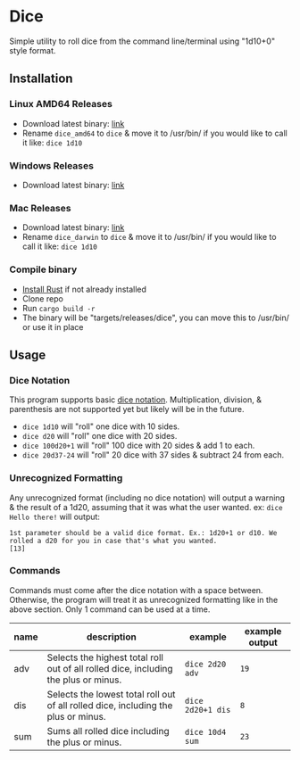 # Dice
Simple utility to roll dice from the command line/terminal using "1d10+0" style format.

## Installation
### Linux AMD64 Releases
  - Download latest binary: [link](https://github.com/satetheus/dice/releases/latest/download/dice_amd64)
  - Rename `dice_amd64` to `dice` & move it to /usr/bin/ if you would like to call it like: `dice 1d10`

### Windows Releases
  - Download latest binary: [link](https://github.com/satetheus/dice/releases/latest/download/dice.exe)

### Mac Releases
  - Download latest binary: [link](https://github.com/satetheus/dice/releases/latest/download/dice_darwin)
  - Rename `dice_darwin` to `dice` & move it to /usr/bin/ if you would like to call it like: `dice 1d10`

### Compile binary
  - [Install Rust](https://rustup.rs/) if not already installed
  - Clone repo
  - Run `cargo build -r`
  - The binary will be "targets/releases/dice", you can move this to /usr/bin/ or use it in place

## Usage
### Dice Notation
This program supports basic [dice notation](https://en.wikipedia.org/wiki/Dice_notation). Multiplication, division, & parenthesis are not supported yet but likely will be in the future.
 - `dice 1d10` will "roll" one dice with 10 sides.
 - `dice d20` will "roll" one dice with 20 sides.
 - `dice 100d20+1` will "roll" 100 dice with 20 sides & add 1 to each.
 - `dice 20d37-24` will "roll" 20 dice with 37 sides & subtract 24 from each.

### Unrecognized Formatting
Any unrecognized format (including no dice notation) will output a warning & the result of a 1d20, assuming that it was what the user wanted.
ex: `dice Hello there!` will output:
```
1st parameter should be a valid dice format. Ex.: 1d20+1 or d10. We rolled a d20 for you in case that's what you wanted.
[13]
```

### Commands
Commands must come after the dice notation with a space between. Otherwise, the program will treat it as unrecognized formatting like in the above section.
Only 1 command can be used at a time.

| name | description                                                                         | example           | example output |
| ---- | -------------                                                                       | -------           | -------------- |
| adv  | Selects the highest total roll out of all rolled dice, including the plus or minus. | `dice 2d20 adv`   | `19`           |
| dis  | Selects the lowest total roll out of all rolled dice, including the plus or minus.  | `dice 2d20+1 dis` | `8`            |
| sum  | Sums all rolled dice including the plus or minus.                                   | `dice 10d4 sum`   | `23`           |
